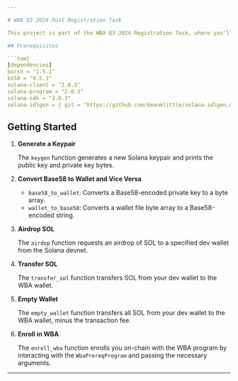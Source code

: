 ```yaml
---

# WBA Q3 2024 Rust Registration Task

This project is part of the WBA Q3 2024 Registration Task, where you'll perform key blockchain operations on the Solana network using Rust. The tasks include generating keypairs, converting keypair formats, transferring SOL, emptying a dev wallet to a WBA wallet, and enrolling on-chain with the WBA program.

## Prerequisites

```toml
[dependencies]
borsh = "1.5.1"
bs58 = "0.5.1"
solana-client = "2.0.3"
solana-program = "2.0.3"
solana-sdk = "2.0.3"
solana-idlgen = { git = "https://github.com/deanmlittle/solana-idlgen.git" }
```

## Getting Started

1. **Generate a Keypair**

   The `keygen` function generates a new Solana keypair and prints the public key and private key bytes.

2. **Convert Base58 to Wallet and Vice Versa**

   - `base58_to_wallet`: Converts a Base58-encoded private key to a byte array.
   - `wallet_to_base58`: Converts a wallet file byte array to a Base58-encoded string.

3. **Airdrop SOL**

   The `airdop` function requests an airdrop of SOL to a specified dev wallet from the Solana devnet.

4. **Transfer SOL**

   The `transfer_sol` function transfers SOL from your dev wallet to the WBA wallet.

5. **Empty Wallet**

   The `empty_wallet` function transfers all SOL from your dev wallet to the WBA wallet, minus the transaction fee.

6. **Enroll in WBA**

   The `enroll_wba` function enrolls you on-chain with the WBA program by interacting with the `WbaPrereqProgram` and passing the necessary arguments.
---
```

